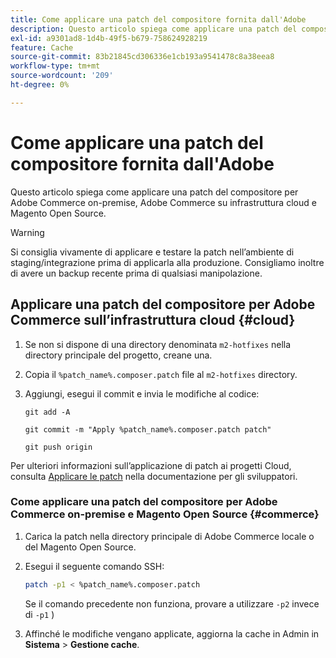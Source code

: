 ```yaml
---
title: Come applicare una patch del compositore fornita dall'Adobe
description: Questo articolo spiega come applicare una patch del compositore per Adobe Commerce on-premise, Adobe Commerce su infrastruttura cloud e Magento Open Source.
exl-id: a9301ad8-1d4b-49f5-b679-758624928219
feature: Cache
source-git-commit: 83b21845cd306336e1cb193a9541478c8a38eea8
workflow-type: tm+mt
source-wordcount: '209'
ht-degree: 0%

---
```


# Come applicare una patch del compositore fornita dall&#39;Adobe

Questo articolo spiega come applicare una patch del compositore per Adobe Commerce on-premise, Adobe Commerce su infrastruttura cloud e Magento Open Source.

>[!WARNING]
>
>Si consiglia vivamente di applicare e testare la patch nell’ambiente di staging/integrazione prima di applicarla alla produzione. Consigliamo inoltre di avere un backup recente prima di qualsiasi manipolazione.

## Applicare una patch del compositore per Adobe Commerce sull’infrastruttura cloud {#cloud}

1. Se non si dispone di una directory denominata `m2-hotfixes` nella directory principale del progetto, creane una.
1. Copia il `%patch_name%.composer.patch` file al `m2-hotfixes` directory.
1. Aggiungi, esegui il commit e invia le modifiche al codice:

   ```git
   git add -A
   ```

   ```git
   git commit -m "Apply %patch_name%.composer.patch patch"
   ```

   ```git
   git push origin
   ```

Per ulteriori informazioni sull’applicazione di patch ai progetti Cloud, consulta [Applicare le patch](https://devdocs.magento.com/cloud/project/project-patch.html) nella documentazione per gli sviluppatori.

### Come applicare una patch del compositore per Adobe Commerce on-premise e Magento Open Source {#commerce}

1. Carica la patch nella directory principale di Adobe Commerce locale o del Magento Open Source.
1. Esegui il seguente comando SSH:

   ```bash
   patch -p1 < %patch_name%.composer.patch
   ```

   Se il comando precedente non funziona, provare a utilizzare `-p2` invece di `-p1` )

1. Affinché le modifiche vengano applicate, aggiorna la cache in Admin in **Sistema** > **Gestione cache**.
